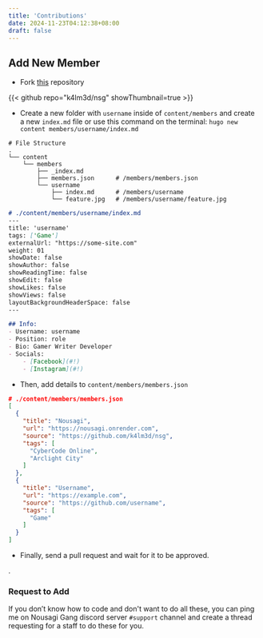 ```yaml
---
title: 'Contributions'
date: 2024-11-23T04:12:38+08:00
draft: false
---
```


## Add New Member

- Fork [this](https://github.commm/k4lm3d/nsg) repository

{{< github repo="k4lm3d/nsg" showThumbnail=true >}}

- Create a new folder with `username` inside of `content/members` and create a new `index.md` file or use this command on the terminal: `hugo new content members/username/index.md`

```shell
# File Structure
.
└── content
    └── members
        ├── _index.md
        ├── members.json      # /members/members.json
        └── username
            ├── index.md      # /members/username
            └── feature.jpg   # /members/username/feature.jpg
```

```md
# ./content/members/username/index.md
---
title: 'username'
tags: ['Game']
externalUrl: "https://some-site.com"
weight: 01
showDate: false
showAuthor: false
showReadingTime: false
showEdit: false
showLikes: false
showViews: false
layoutBackgroundHeaderSpace: false
---

## Info:
- Username: username
- Position: role
- Bio: Gamer Writer Developer
- Socials:
    - [Facebook](#!)
    - [Instagram](#!)
```

- Then, add details to `content/members/members.json`

```json
# ./content/members/members.json
[
  {
    "title": "Nousagi",
    "url": "https://nousagi.onrender.com",
    "source": "https://github.com/k4lm3d/nsg",
    "tags": [
      "CyberCode Online",
      "Arclight City"
    ]
  },
  {
    "title": "Username",
    "url": "https://example.com",
    "source": "https://github.com/username",
    "tags": [
      "Game"
    ]
  }
]
```

- Finally, send a pull request and wait for it to be approved.

.

### Request to Add

If you don’t know how to code and don't want to do all these, you can ping me on Nousagi Gang discord server `#support` channel and create a thread requesting for a staff to do these for you.
